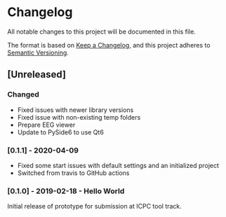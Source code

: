 # Changelog
All notable changes to this project will be documented in this file.

The format is based on [Keep a Changelog](https://keepachangelog.com/en/1.0.0/),
and this project adheres to [Semantic Versioning](https://semver.org/spec/v2.0.0.html).

## [Unreleased]
### Changed
- Fixed issues with newer library versions
- Fixed issue with non-existing temp folders
- Prepare EEG viewer
- Update to PySide6 to use Qt6

### [0.1.1] - 2020-04-09
- Fixed some start issues with default settings and an initialized project
- Switched from travis to GitHub actions 

### [0.1.0] - 2019-02-18 - Hello World

Initial release of prototype for submission at ICPC tool track.